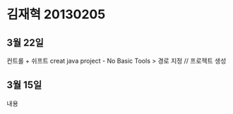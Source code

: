 # 김재혁 20130205

## 3월 22일
컨트롤 + 쉬프트 creat java project - No Basic Tools > 경로 지정 // 프로젝트 생성


## 3월 15일
내용 